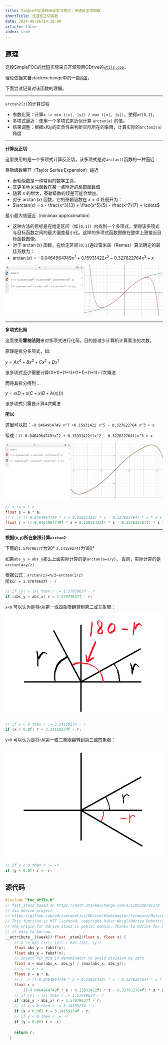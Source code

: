 ```yaml
---
title: SimpleFOC源码阅读学习笔记：快速反正切函数
shortTitle: 快速反正切函数
date: 2024-09-06T14:38:00
article: false
index: true
---
```


## 原理

这段SimpleFOC的[代码](#源代码)实际来自开源项目ODrive的[`utils.cpp`](https://github.com/odriverobotics/ODrive/blob/master/Firmware/MotorControl/utils.cpp)，  

理论依据来自stackexchange中的一篇[`问答`](https://math.stackexchange.com/a/1105038/81278)，

下面尝试记录对该函数的理解。

---

`arctan2(z)`的计算过程

- 参数化简：计算`a := min (|x|, |y|) / max (|x|, |y|)`，使得`a∈[0,1]`。
- 多项式逼近：使用一个多项式来近似计算 `arctan(a)` 的值。
- 结果调整：根据`x`和`y`的正负性来判断实际所在的象限，计算实际的`arctan2(a)`角度  

---

**计算反正切**

这里使用的是一个多项式计算反正切，该多项式是对`arctan()`函数的一种逼近

泰勒级数展开（Taylor Series Expansion）逼近

- 泰勒级数是一种常用的数学工具，
- 其更多地关注函数在某一点附近的局部函数值
- 随着 $x$ 的增大，泰勒级数的误差可能会增加。
- 对于 $\arctan(x)$ 函数，它的泰勒级数在 $x=0$ 处展开为：
- $\arctan(x) = x - \frac{x^3}{3} + \frac{x^5}{5} - \frac{x^7}{7} + \cdots$

最小最大值逼近（minimax approximation）

- 这种方法的目标是在给定区间（如`[0,1]`）内找到一个多项式，使得该多项式与目标函数之间的最大偏差最小化。这样的多项式函数图像在整体上更接近目标函数图像。
- 对于 $\arctan(x)$ 函数，在给定区间`[0,1]`通过雷米兹（Remez）算法确定的最佳系数为：
- $\arctan(x) = -0.0464964749 x^7 +0.15931422 x^5 - 0.327622764 x^3 + x$

![alt text](assets/images/image-6.png)

---

**多项式化简**

这里使用**霍纳法则**来对多项式进行化简，目的是减少计算机计算乘法的次数。

原理是拆分多项式，如:  

$y=Ax^4+Bx^3+Cx^2+Dx^1$

该多项式至少需要计算(0+1)+(1+1)+(1+1)+(1+1)=7次乘法

而将其拆分得到：

$y=x(D+x(C+x(B+A(x))))$

该多项式只需要计算4次乘法

**所以**

这里可以把：`-0.0464964749 x^7 +0.15931422 x^5 - 0.327622764 x^3 + x`  

写成：`((-0.0464964749fx^2 + 0.15931422f)x^2 - 0.327622764f)x^3 + x`

![alt text](assets/images/image-7.png)

```cpp
// s := a * a
float s = a * a;
// r := ((-0.0464964749 * s + 0.15931422) * s - 0.327622764) * s * a + a
float r = ((-0.0464964749f * s + 0.15931422f) * s - 0.327622764f) * s * a + a;
```

---

**根据(x,y)所在象限计算`arctan2`**

下面的`1.57079637f`为90° `3.14159274f`为180° 

如果`abs_y > abs_x`那么上面实际计算的是`arctan(a=x/y)`，
否则，实际计算的是`arctan(a=y/z)`  

根据公式：`arctan(z)=π/2−arctan(1/z)`  
所以`r = 1.57079637f - r`
```cpp
// if |y| > |x| then r := 1.57079637 - r
if (abs_y > abs_x) r = 1.57079637f - r;
```

`x<0` 可以认为是将r从第一或四象限翻转到第二或三象限：

![alt text](assets/images/image-3.png)

```cpp
// if x < 0 then r := 3.14159274 - r
if (x < 0.0f) r = 3.14159274f - r;
```

`y<0` 可以认为是将r从第一或二象限翻转到第三或四象限：

![alt text](assets/images/image-4.png)

```cpp
// if y < 0 then r := -r
if (y < 0.0f) r = -r;
```

## 源代码

```cpp
#include "foc_utils.h"
// fast_atan2 based on https://math.stackexchange.com/a/1105038/81278
// Via Odrive project
// https://github.com/odriverobotics/ODrive/blob/master/Firmware/MotorControl/utils.cpp
// This function is MIT licenced, copyright Oskar Weigl/Odrive Robotics
// The origin for Odrive atan2 is public domain. Thanks to Odrive for making
// it easy to borrow.
__attribute__((weak)) float _atan2(float y, float x) {
    // a := min (|x|, |y|) / max (|x|, |y|)
    float abs_y = fabsf(y);
    float abs_x = fabsf(x);
    // inject FLT_MIN in denominator to avoid division by zero
    float a = min(abs_x, abs_y) / (max(abs_x, abs_y));
    // s := a * a
    float s = a * a;
    // r := ((-0.0464964749 * s + 0.15931422) * s - 0.327622764) * s * a + a
    float r =
        ((-0.0464964749f * s + 0.15931422f) * s - 0.327622764f) * s * a + a;
    // if |y| > |x| then r := 1.57079637 - r
    if (abs_y > abs_x) r = 1.57079637f - r;
    // if x < 0 then r := 3.14159274 - r
    if (x < 0.0f) r = 3.14159274f - r;
    // if y < 0 then r := -r
    if (y < 0.0f) r = -r;

    return r;
  }
```